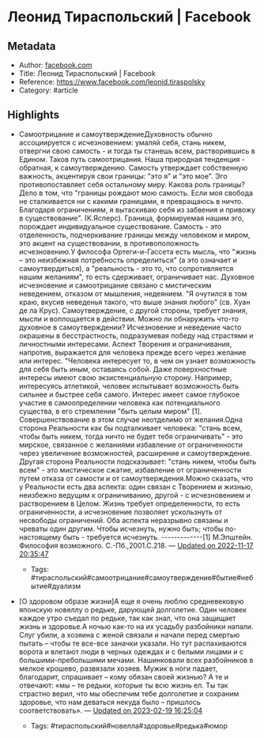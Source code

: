 # Леонид Тираспольский | Facebook

## Metadata
- Author: [facebook.com]()
- Title: Леонид Тираспольский | Facebook
- Reference: https://www.facebook.com/leonid.tiraspolsky
- Category: #article

## Highlights
- Самоотрицание и самоутверждениеДуховность обычно ассоциируется с исчезновением: умаляй себя, стань никем, отвергни свою самость - и тогда ты станешь всем, растворившись в Едином. Таков путь самоотрицания.    Наша природная тенденция - обратная, к самоутверждению. Самость утверждает собственную важность, акцентируя свои границы: "это я" и "это мое". Эго противопоставляет себя остальному миру.  Какова роль границы? Дело в том, что "границы рождают мою самость. Если моя свобода не сталкивается ни с какими границами, я превращаюсь в ничто. Благодаря ограничениям, я вытаскиваю себя из забвения и привожу в существование". (К.Ясперс). Граница, формируемая нашим эго, порождает индивидуальное существование. Самость - это отделенность, подчеркивание границы между человеком и миром, это акцент на существовании, в противоположность исчезновению.У философа Ортеги-и-Гассета есть мысль, что "жизнь – это неизбежная потребность определиться" (а это означает и самоутвердиться), а "реальность - это то, что сопротивляется нашим желаниям", то есть сдерживает, ограничивает нас. Духовное исчезновение и самоотрицание связано с мистическим неведением, отказом от мышления, недеянием. "Я очутился в том краю, вкусив неведенья такого, что выше знания любого" (св. Хуан де ла Крус). Самоутверждение, с другой стороны, требует знания, мысли и воплощается в действии. Можно ли обнаружить что-то духовное в самоутверждении?  Исчезновение и неведение часто окрашены в бесстрастность, подразумевая победу над страстями и личностными интересами. Аспект Творения и ограничивания, напротив, выражается для человека прежде всего через желание или интерес. "Человека интересует то, в чем он узнает возможность для себя быть иным, оставаясь собой. Даже поверхностные интересы имеют свою экзистенциальную сторону. Например, интересуясь атлетикой, человек испытывает возможность быть сильнее и быстрее себя самого. Интерес имеет самое глубокое участие в самоопределении человека как потенциального существа, в его стремлении "быть целым миром" [1]. Совершенствование в этом случае неотделимо от желания.Одна сторона Реальности как бы подталкивает человека: "стань всем, чтобы быть никем, тогда ничто не будет тебя ограничивать" - это мирское, связанное с желаниями избавление от ограниченности через увеличение возможностей, расширение и самоутверждение. Другая сторона Реальности подсказывает: "стань никем, чтобы быть всем" - это мистическое сжатие, избавление от ограниченности путем отказа от самости и от самоутверждения.Можно сказать, что у Реальности есть два аспекта: один связан с Творением и жизнью, неизбежно ведущим к ограничиванию, другой - с исчезновением и растворением в Целом. Жизнь требует определенности, то есть ограниченности, а исчезновение позволяет ускользнуть от несвободы ограничений. Оба аспекта  неразрывно связаны и чреваты один другим. Чтобы исчезнуть, нужно быть; чтобы по-настоящему быть - требуется исчезнуть. -------------[1] М.Эпштейн. Философия возможного. С.-Пб.,2001.С.218. — [Updated on 2022-11-17 20:35:47](https://hyp.is/RVPn1maeEe2KUcfglCU0pA/www.facebook.com/leonid.tiraspolsky)
   - Tags: #тираспольский#самоотрицание#самоутверждение#бытие#небытие#дуализм



- [О здоровом образе жизни]А еще я очень люблю средневековую японскую новеллу о редьке, дарующей долголетие. Один человек каждое утро съедал по редьке, так как знал, что она защищает жизнь и здоровье.А ночью как-то на их усадьбу разбойники напали. Слуг убили, а хозяина с женой связали и начали перед смертью пытать – чтобы те все-все заначки указали. Но тут распахиваются ворота и влетают люди в черных одеждах и с белыми лицами и с большими-пребольшими мечами. Нашинковали всех разбойников в мелкое крошево, развязали хозяев. Мужик в ноги падает, благодарит, спрашивает – кому обязан своей жизнью? А те и отвечают: «мы – те редьки, которые ты всю жизнь ел. Ты так страстно верил, что мы обеспечим тебе долголетие и сохраним здоровье, что нам деваться некуда было – пришлось соответствовать». — [Updated on 2023-02-19 16:25:04](https://hyp.is/0fNuELBYEe2YMo8vJoHIEg/www.facebook.com/leonid.tiraspolsky)
   - Tags: #тираспольский#новелла#здоровье#редька#юмор
